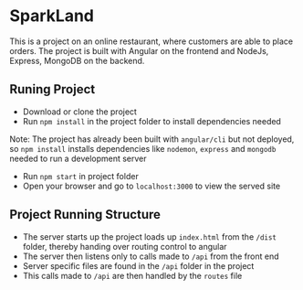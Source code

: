 # SparkLand

This is a project on an online restaurant, where customers are able to place orders. 
The project is built with Angular on the frontend and NodeJs, Express, MongoDB on the backend.

## Runing Project

* Download or clone the project
* Run `npm install` in the project folder to install dependencies needed

Note: The project has already been built with `angular/cli` but not deployed, so `npm install` installs dependencies like `nodemon`, `express` and `mongodb` needed to run a development server

* Run `npm start` in project folder
* Open your browser and go to `localhost:3000` to view the served site


## Project Running Structure

* The server starts up the project loads up `index.html` from the `/dist` folder, thereby handing over routing control to angular
* The server then listens only to calls made to `/api` from the front end
* Server specific files are found in the `/api` folder in the project
* This calls made to `/api` are then handled by the `routes` file